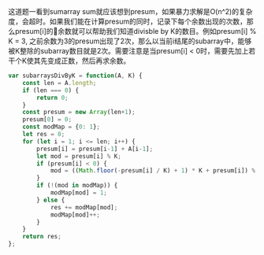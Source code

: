 这道题一看到sumarray sum就应该想到presum，如果暴力求解是O(n^2)的复杂度，会超时。如果我们能在计算presum的同时，记录下每个余数出现的次数，那么presum[i]的余数就可以帮助我们知道divisble by K的数目。例如presum[i] % K = 3, 之前余数为3的presum出现了2次，那么以当前i结尾的subarray中，能够被K整除的subarray数目就是2次。需要注意是当presum[i] < 0时，需要先加上若干个K使其先变成正数，然后再求余数。

```javascript
var subarraysDivByK = function(A, K) {
    const len = A.length;
    if (len === 0) {
        return 0;
    }
    const presum = new Array(len+1);
    presum[0] = 0;
    const modMap = {0: 1};
    let res = 0;
    for (let i = 1; i <= len; i++) {
        presum[i] = presum[i-1] + A[i-1];
        let mod = presum[i] % K;
        if (presum[i] < 0) {
            mod = ((Math.floor(-presum[i] / K) + 1) * K + presum[i]) % K;
        }
        if (!(mod in modMap)) {
            modMap[mod] = 1;
        } else {
            res += modMap[mod];
            modMap[mod]++;
        }
    }
    return res;
};
```